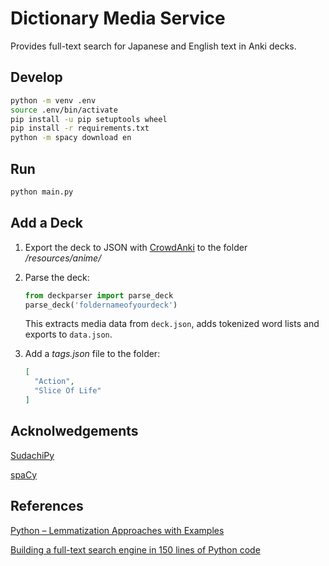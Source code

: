 # Dictionary Media Service

Provides full-text search for Japanese and English text in Anki decks.

## Develop

```bash
python -m venv .env
source .env/bin/activate
pip install -u pip setuptools wheel
pip install -r requirements.txt
python -m spacy download en
```

## Run

```bash
python main.py
```

## Add a Deck

1. Export the deck to JSON with [CrowdAnki](https://ankiweb.net/shared/info/1788670778) to the folder */resources/anime/*
2. Parse the deck:

    ```python
    from deckparser import parse_deck 
    parse_deck('foldernameofyourdeck')
    ```
    This extracts media data from `deck.json`, adds tokenized word lists and exports to `data.json`.
    
3. Add a *tags.json* file to the folder:

    ```json
    [
      "Action", 
      "Slice Of Life"
    ]
    ```
    
## Acknolwedgements

[SudachiPy](https://github.com/WorksApplications/SudachiPy)

[spaCy](https://github.com/explosion/spaCy)

## References

[Python – Lemmatization Approaches with Examples](https://www.geeksforgeeks.org/python-lemmatization-approaches-with-examples/)

[Building a full-text search engine in 150 lines of Python code](https://bart.degoe.de/building-a-full-text-search-engine-150-lines-of-code/)
